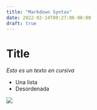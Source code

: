 ```yaml
---
title: "Markdown Syntax"
date: 2022-02-14T09:27:06-06:00
draft: true
---
```


# Title

*Esto es un texto en cursiva*

- Una lista
- Desordenada

![](http://pm1.narvii.com/7085/4ed2cb92f657d6fdd82d8286720da82f63b7a813r1-1024-576v2_uhq.jpg)